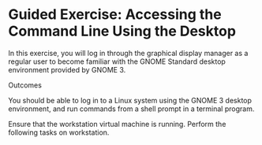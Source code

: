 # Guided Exercise: Accessing the Command Line Using the Desktop

In this exercise, you will log in through the graphical display manager as a regular user to become familiar with the GNOME Standard desktop environment provided by GNOME 3.

Outcomes

You should be able to log in to a Linux system using the GNOME 3 desktop environment, and run commands from a shell prompt in a terminal program.

Ensure that the workstation virtual machine is running. Perform the following tasks on workstation.
